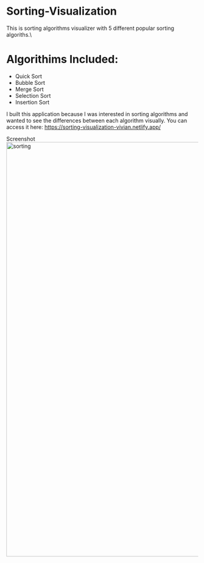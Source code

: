 # Sorting-Visualization
This is sorting algorithms visualizer with 5 different popular sorting algoriths.\
# Algorithims Included:
* Quick Sort
* Bubble Sort
* Merge Sort
* Selection Sort
* Insertion Sort

I built this application because I was interested in sorting algorithms and wanted to see the differences between each algorithm visually. 
You can access it here: https://sorting-visualization-vivian.netlify.app/

Screenshot
<img width="1086" alt="sorting" src="https://user-images.githubusercontent.com/33815743/112343699-bdf88d80-8c99-11eb-82cb-f666e1363730.png">
